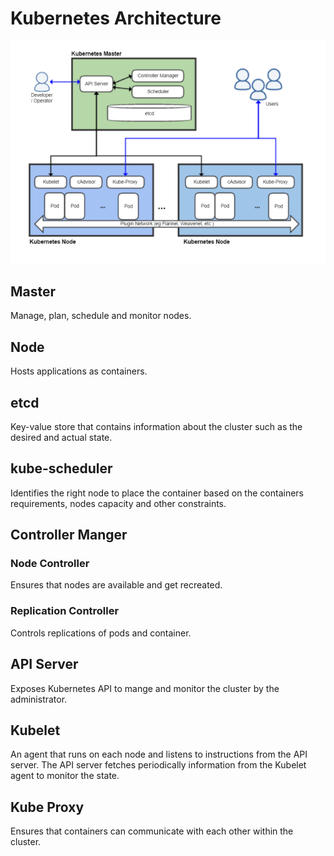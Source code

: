 # Kubernetes Architecture
![alt text](images/660px-Kubernetes.png)

## Master
Manage, plan, schedule and monitor nodes.

## Node
Hosts applications as containers.

## etcd
Key-value store that contains information about the cluster such as the desired and actual state.

## kube-scheduler
Identifies the right node to place the container based on the containers requirements, nodes capacity and other constraints.

## Controller Manger

### Node Controller
Ensures that nodes are available and get recreated.

### Replication Controller
Controls replications of pods and container.

## API Server
Exposes Kubernetes API to mange and monitor the cluster by the administrator.

## Kubelet
An agent that runs on each node and listens to instructions from the API server. The API server fetches periodically information from the Kubelet agent to monitor the state.

## Kube Proxy
Ensures that containers can communicate with each other within the cluster.
